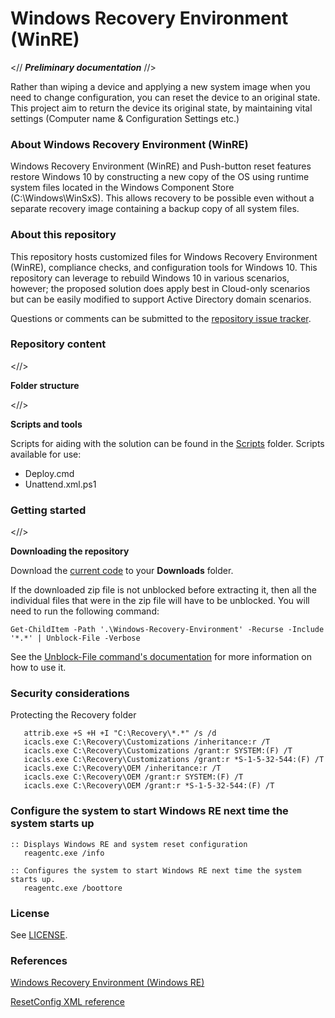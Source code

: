 # Windows Recovery Environment (WinRE)

<// ***Preliminary documentation*** //>

Rather than wiping a device and applying a new system image when you need to change configuration, you can reset the device to an original state. This project aim to return the device its original state, by maintaining vital settings (Computer name & Configuration Settings etc.)

### About Windows Recovery Environment (WinRE)
Windows Recovery Environment (WinRE) and Push-button reset features restore Windows 10 by constructing a new copy of the OS using runtime system files located in the Windows Component Store (C:\Windows\WinSxS). This allows recovery to be possible even without a separate recovery image containing a backup copy of all system files. 

### About this repository
This repository hosts customized files for Windows Recovery Environment (WinRE), compliance checks, and configuration tools for Windows 10. This repository can leverage to rebuild Windows 10 in various scenarios, however; the proposed solution does apply best in Cloud-only scenarios but can be easily modified to support Active Directory domain scenarios.

Questions or comments can be submitted to the [repository issue tracker](https://github.com/dotjesper/Windows-Recovery-Environment/issues).

### Repository content
<//>

**Folder structure**

<//>

**Scripts and tools**

Scripts for aiding with the solution can be found in the [Scripts](./Scripts) folder. Scripts available for use:
 - Deploy.cmd
 - Unattend.xml.ps1

### Getting started
<//>

**Downloading the repository**

Download the [current code]( https://github.com/dotjesper/Windows-Recovery-Environment/archive/master.zip) to your **Downloads** folder.

If the downloaded zip file is not unblocked before extracting it, then all the individual files that were in the zip file will have to be unblocked. You will need to run the following command:

```
Get-ChildItem -Path '.\Windows-Recovery-Environment' -Recurse -Include '*.*' | Unblock-File -Verbose
```

See the [Unblock-File command's documentation](https://technet.microsoft.com/en-us/library/hh849924.aspx) for more information on how to use it.

### Security considerations
Protecting the Recovery folder

```
   attrib.exe +S +H +I "C:\Recovery\*.*" /s /d
   icacls.exe C:\Recovery\Customizations /inheritance:r /T
   icacls.exe C:\Recovery\Customizations /grant:r SYSTEM:(F) /T
   icacls.exe C:\Recovery\Customizations /grant:r *S-1-5-32-544:(F) /T
   icacls.exe C:\Recovery\OEM /inheritance:r /T
   icacls.exe C:\Recovery\OEM /grant:r SYSTEM:(F) /T
   icacls.exe C:\Recovery\OEM /grant:r *S-1-5-32-544:(F) /T
```

### Configure the system to start Windows RE next time the system starts up

```
:: Displays Windows RE and system reset configuration
   reagentc.exe /info

:: Configures the system to start Windows RE next time the system starts up.
   reagentc.exe /boottore
```

### License
See [LICENSE](./LICENSE.md).

### References

[Windows Recovery Environment (Windows RE)](https://msdn.microsoft.com/en-us/windows/hardware/commercialize/manufacture/desktop/windows-recovery-environment--windows-re--technical-reference)

[ResetConfig XML reference](https://msdn.microsoft.com/en-us/windows/hardware/commercialize/manufacture/desktop/resetconfig-xml-reference-s14)
